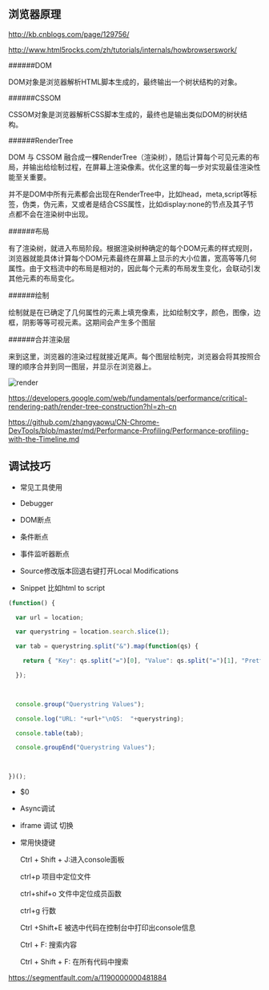 浏览器原理
-------------

http://kb.cnblogs.com/page/129756/

http://www.html5rocks.com/zh/tutorials/internals/howbrowserswork/

######DOM
 

DOM对象是浏览器解析HTML脚本生成的，最终输出一个树状结构的对象。

######CSSOM

CSSOM对象是浏览器解析CSS脚本生成的，最终也是输出类似DOM的树状结构。

######RenderTree


DOM 与 CSSOM 融合成一棵RenderTree（渲染树），随后计算每个可见元素的布局，并输出给绘制过程，在屏幕上渲染像素。优化这里的每一步对实现最佳渲染性能至关重要。

并不是DOM中所有元素都会出现在RenderTree中，比如head，meta,script等标签，伪类，伪元素，又或者是结合CSS属性，比如display:none的节点及其子节点都不会在渲染树中出现。


######布局

 

有了渲染树，就进入布局阶段。根据渲染树种确定的每个DOM元素的样式规则，浏览器就能具体计算每个DOM元素最终在屏幕上显示的大小位置，宽高等等几何属性。由于文档流中的布局是相对的，因此每个元素的布局发生变化，会联动引发其他元素的布局变化。

 

######绘制

 

绘制就是在已确定了几何属性的元素上填充像素，比如绘制文字，颜色，图像，边框，阴影等等可视元素。这期间会产生多个图层

 

######合并渲染层

来到这里，浏览器的渲染过程就接近尾声。每个图层绘制完，浏览器会将其按照合理的顺序合并到同一图层，并显示在浏览器上。

![render](https://github.com/beop/training/blob/master/image/renderTree.jpg?raw=true)
 

https://developers.google.com/web/fundamentals/performance/critical-rendering-path/render-tree-construction?hl=zh-cn

https://github.com/zhangyaowu/CN-Chrome-DevTools/blob/master/md/Performance-Profiling/Performance-profiling-with-the-Timeline.md

 

 

调试技巧
-------------

* 常见工具使用

* Debugger

* DOM断点

* 条件断点

* 事件监听器断点

* Source修改版本回退右键打开Local Modifications

* Snippet 比如html to script

```javascript
(function() {

  var url = location;

  var querystring = location.search.slice(1);

  var tab = querystring.split("&").map(function(qs) {

    return { "Key": qs.split("=")[0], "Value": qs.split("=")[1], "Pretty Value": decodeURIComponent(qs.split("=")[1]).replace(/\+/g," ") }

  });

 

  console.group("Querystring Values");

  console.log("URL: "+url+"\nQS:  "+querystring);

  console.table(tab);

  console.groupEnd("Querystring Values");

 

})();
```

* $0

* Async调试

* iframe 调试 切换

* 常用快捷键

    Ctrl + Shift + J:进入console面板
    
    ctrl+p 项目中定位文件
    
    ctrl+shif+o 文件中定位成员函数
    
    ctrl+g 行数
    
    Ctrl +Shift+E 被选中代码在控制台中打印出console信息
    
    Ctrl + F: 搜索内容
    
    Ctrl + Shift + F: 在所有代码中搜索


https://segmentfault.com/a/1190000000481884